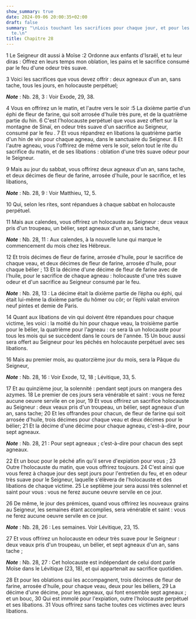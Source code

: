 ```yaml
---
show_summary: true
date: 2024-09-06 20:00:35+02:00
draft: false
summary: "\nLois touchant les sacrifices pour chaque jour, et pour les jours de f\xEA\
  te.\n"
title: Chapitre 28
---
```





1 Le Seigneur dit aussi à Moïse :2 Ordonne aux enfants d'Israël, et tu leur diras : Offrez en leurs temps mon oblation, les pains et le sacrifice consumé par le feu d'une odeur très suave.


3 Voici les sacrifices que vous devez offrir : deux agneaux d'un an, sans tache, tous les jours, en holocauste perpétuel;

***Note*** :  Nb. 28, 3 : Voir Exode, 29, 38.

4 Vous en offrirez un le matin, et l'autre vers le soir :5 La dixième partie d'un éphi de fleur de farine, qui soit arrosée d'huile très pure, et de la quatrième partie du hin. 6 C'est l'holocauste perpétuel que vous avez offert sur la montagne de Sinaï, en odeur très suave d'un sacrifice au Seigneur, consumé par le feu . 7 Et vous répandrez en libations la quatrième partie d'un hin de vin pour chaque agneau, dans le sanctuaire du Seigneur. 8 Et l'autre agneau, vous l'offrirez de même vers le soir, selon tout le rite du sacrifice du matin, et de ses libations : oblation d'une très suave odeur pour le Seigneur.


9 Mais au jour du sabbat, vous offrirez deux agneaux d'un an, sans tache, et deux décimes de fleur de farine, arrosée d'huile, pour le sacrifice, et les libations,

***Note*** :  Nb. 28, 9 : Voir Matthieu, 12, 5.

10 Qui, selon les rites, sont répandues à chaque sabbat en holocauste perpétuel.


11 Mais aux calendes, vous offrirez un holocauste au Seigneur : deux veaux pris d'un troupeau, un bélier, sept agneaux d'un an, sans tache,

***Note*** :  Nb. 28, 11 : Aux calendes, à la nouvelle lune qui marque le commencement du mois chez les Hébreux.

12 Et trois décimes de fleur de farine, arrosée d'huile, pour le sacrifice de chaque veau, et deux décimes de fleur de farine, arrosée d'huile, pour chaque bélier ; 13 Et la décime d'une décime de fleur de farine avec de l'huile, pour le sacrifice de chaque agneau : holocauste d'une très suave odeur et d'un sacrifice au Seigneur consumé par le feu.

***Note*** :  Nb. 28, 13 : La décime était la dixième partie de l’épha ou éphi, qui était lui-même la dixième partie du hômer ou côr; or l’éphi valait environ neuf pintes et demie de Paris.

14 Quant aux libations de vin qui doivent être répandues pour chaque victime, les voici : la moitié du hin pour chaque veau, la troisième partie pour le bélier, la quatrième pour l'agneau : ce sera là un holocauste pour tous les mois qui se succèdent dans le cours de l'année. 15 Un bouc aussi sera offert au Seigneur pour les péchés en holocauste perpétuel avec ses libations.


16 Mais au premier mois, au quatorzième jour du mois, sera la Pâque du Seigneur,

***Note*** :  Nb. 28, 16 : Voir Exode, 12, 18 ; Lévitique, 33, 5.

17 Et au quinzième jour, la solennité : pendant sept jours on mangera des azymes. 18 Le premier de ces jours sera vénérable et saint : vous ne ferez aucune oeuvre servile en ce jour, 19 Et vous offrirez un sacrifice holocauste au Seigneur : deux veaux pris d'un troupeau, un bélier, sept agneaux d'un an, sans tache; 20 Et les offrandes pour chacun, de fleur de farine qui soit arrosée d'huile, trois décimes pour chaque veau et deux décimes pour le bélier; 21 Et la décime d'une décime pour chaque agneau, c'est-à-dire, pour sept agneaux.

***Note*** :  Nb. 28, 21 : Pour sept agneaux ; c’est-à-dire pour chacun des sept agneaux.

22 Et un bouc pour le péché afin qu'il serve d'expiation pour vous ; 23 Outre l'holocauste du matin, que vous offrirez toujours. 24 C'est ainsi que vous ferez à chaque jour des sept jours pour l'entretien du feu, et en odeur très suave pour le Seigneur, laquelle s'élèvera de l'holocauste et des libations de chaque victime. 25 Le septième jour sera aussi très solennel et saint pour vous : vous ne ferez aucune oeuvre servile en ce jour.


26 De même, le jour des prémices, quand vous offrirez les nouveaux grains au Seigneur, les semaines étant accomplies, sera vénérable et saint : vous ne ferez aucune oeuvre servile en ce jour.

***Note*** :  Nb. 28, 26 : Les semaines. Voir Lévitique, 23, 15.

27 Et vous offrirez un holocauste en odeur très suave pour le Seigneur : deux veaux pris d'un troupeau, un bélier, et sept agneaux d'un an, sans tache ;

***Note*** :  Nb. 28, 27 : Cet holocauste est indépendant de celui dont parle Moïse dans le Lévitique (23, 18), et qui appartenait au sacrifice quotidien.

28 Et pour les oblations qui les accompagnent, trois décimes de fleur de farine, arrosée d'huile, pour chaque veau, deux pour les béliers, 29 La décime d'une décime, pour les agneaux, qui font ensemble sept agneaux ; et un bouc, 30 Qui est immolé pour l'expiation, outre l'holocauste perpétuel et ses libations. 31 Vous offrirez sans tache toutes ces victimes avec leurs libations.

